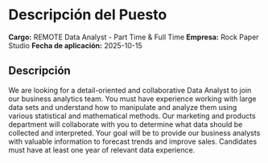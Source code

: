 # Descripción del Puesto

**Cargo:** REMOTE Data Analyst - Part Time & Full Time
**Empresa:** Rock Paper Studio
**Fecha de aplicación:** 2025-10-15

## Descripción

We are looking for a detail-oriented and collaborative Data Analyst to join our business analytics team. You must have experience working with large data sets and understand how to manipulate and analyze them using various statistical and mathematical methods. Our marketing and products department will collaborate with you to determine what data should be collected and interpreted. 
Your goal will be to provide our business analysts with valuable information to forecast trends and improve sales. Candidates must have at least one year of relevant data experience.

